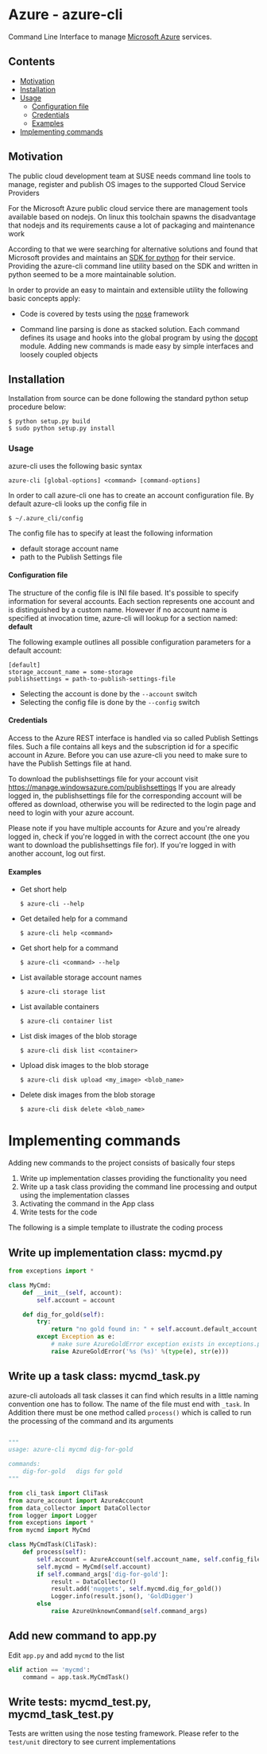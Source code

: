 # Azure - azure-cli

Command Line Interface to manage
[Microsoft Azure](https://manage.windowsazure.com) services.

## Contents

  * [Motivation](#motivation)
  * [Installation](#installation)
  * [Usage](#usage)
    - [Configuration file](#configuration-file)
    - [Credentials](#credentials)
    - [Examples](#examples)
  * [Implementing commands](#implementing-commands)

## Motivation

The public cloud development team at SUSE needs command line
tools to manage, register and publish OS images to the supported
Cloud Service Providers

For the Microsoft Azure public cloud service there are management
tools available based on nodejs. On linux this toolchain spawns the
disadvantage that nodejs and its requirements cause a lot of
packaging and maintenance work

According to that we were searching for alternative solutions and
found that Microsoft provides and maintains an
[SDK for python](https://github.com/Azure/azure-sdk-for-python)
for their service. Providing the azure-cli command line utility based
on the SDK and written in python seemed to be a more
maintainable solution.

In order to provide an easy to maintain and extensible utility the
following basic concepts apply:

* Code is covered by tests using the
  [nose](https://nose.readthedocs.org/en/latest) framework

* Command line parsing is done as stacked solution. Each command
  defines its usage and hooks into the global program by using the
  [docopt](http://docopt.org) module. Adding new commands is made
  easy by simple interfaces and loosely coupled objects

## Installation

Installation from source can be done following the standard
python setup procedure below:

```
$ python setup.py build
$ sudo python setup.py install
```

### Usage

azure-cli uses the following basic syntax

```
azure-cli [global-options] <command> [command-options]
```

In order to call azure-cli one has to create an account configuration
file. By default azure-cli looks up the config file in

```
$ ~/.azure_cli/config
```

The config file has to specify at least the following information

* default storage account name
* path to the Publish Settings file

#### Configuration file

The structure of the config file is INI file based. It's possible to
specify information for several accounts. Each section represents one
account and is distinguished by a custom name. However if no account
name is specified at invocation time, azure-cli will lookup for a
section named: __default__

The following example outlines all possible configuration parameters
for a default account:

```
[default]
storage_account_name = some-storage
publishsettings = path-to-publish-settings-file
```

* Selecting the account is done by the `--account` switch
* Selecting the config file is done by the `--config` switch

#### Credentials

Access to the Azure REST interface is handled via so called Publish Settings
files. Such a file contains all keys and the subscription id for a specific
account in Azure. Before you can use azure-cli you need to make sure to have
the Publish Settings file at hand.

To download the publishsettings file for your account visit
https://manage.windowsazure.com/publishsettings If you are already
logged in, the publishsettings file for the corresponding account
will be offered as download, otherwise you will be redirected to
the login page and need to login with your azure account.

Please note if you have multiple accounts for Azure and you're already logged
in, check if you're logged in with the correct account (the one you want
to download the publishsettings file for). If you're logged in with
another account, log out first.

#### Examples

* Get short help

  ```
  $ azure-cli --help
  ```

* Get detailed help for a command

  ```
  $ azure-cli help <command>
  ```

* Get short help for a command

  ```
  $ azure-cli <command> --help
  ```

* List available storage account names

  ```
  $ azure-cli storage list
  ```

* List available containers

  ```
  $ azure-cli container list
  ```

* List disk images of the blob storage

  ```
  $ azure-cli disk list <container>
  ```

* Upload disk images to the blob storage

  ```
  $ azure-cli disk upload <my_image> <blob_name>
  ```

* Delete disk images from the blob storage

  ```
  $ azure-cli disk delete <blob_name>
  ```


# Implementing commands

Adding new commands to the project consists of basically four steps

1. Write up implementation classes providing the functionality you need
2. Write up a task class providing the command line processing and output
   using the implementation classes
3. Activating the command in the App class
4. Write tests for the code

The following is a simple template to illustrate the coding process

## Write up implementation class: mycmd.py

```python
from exceptions import *

class MyCmd:
    def __init__(self, account):
        self.account = account

    def dig_for_gold(self):
        try:
            return "no gold found in: " + self.account.default_account
        except Exception as e:
            # make sure AzureGoldError exception exists in exceptions.py
            raise AzureGoldError('%s (%s)' %(type(e), str(e)))
```


## Write up a task class: mycmd_task.py

azure-cli autoloads all task classes it can find which results in a little
naming convention one has to follow. The name of the file must end with
`_task`. In Addition there must be one method called `process()` which
is called to run the processing of the command and its arguments

```python

"""
usage: azure-cli mycmd dig-for-gold

commands:
    dig-for-gold   digs for gold
"""

from cli_task import CliTask
from azure_account import AzureAccount
from data_collector import DataCollector
from logger import Logger
from exceptions import *
from mycmd import MyCmd

class MyCmdTask(CliTask):
    def process(self):
        self.account = AzureAccount(self.account_name, self.config_file)
        self.mycmd = MyCmd(self.account)
        if self.command_args['dig-for-gold']:
            result = DataCollector()
            result.add('nuggets', self.mycmd.dig_for_gold())
            Logger.info(result.json(), 'GoldDigger')
        else
            raise AzureUnknownCommand(self.command_args)

```

## Add new command to app.py

Edit `app.py` and add `mycmd` to the list

```python
elif action == 'mycmd':
    command = app.task.MyCmdTask()
```

## Write tests: mycmd_test.py, mycmd_task_test.py

Tests are written using the nose testing framework. Please refer to
the `test/unit` directory to see current implementations
